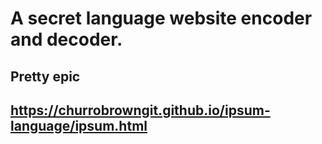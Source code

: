 # A secret language website encoder and decoder.

## Pretty epic

## https://churrobrowngit.github.io/ipsum-language/ipsum.html
